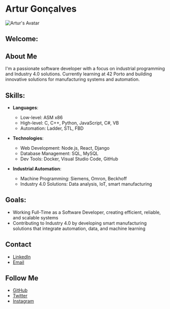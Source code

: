 # Artur Gonçalves
![Artur's Avatar](https://mir-s3-cdn-cf.behance.net/project_modules/max_1200/9bc27292880429.5e569ff84e4d0.gif)


## Welcome:

<div id="welcome-code"></div>

<script>
  const codes = [
    { language: 'C', code: '#include <stdio.h>\nint main() {\n  printf("Welcome to my GitHub profile!\\n");\n  return 0;\n}' },
    { language: 'C++', code: '#include <iostream>\nint main() {\n  std::cout << "Welcome to my GitHub profile!" << std::endl;\n  return 0;\n}' },
    { language: 'Python', code: 'print("Welcome to my GitHub profile!")' },
    { language: 'C#', code: 'using System;\nclass Program {\n  static void Main() {\n    Console.WriteLine("Welcome to my GitHub profile!");\n  }\n}' },
    { language: 'JavaScript', code: 'console.log("Welcome to my GitHub profile!");' }
  ];

  // Function to generate random index and display the code
  function displayRandomCode() {
    const randomCode = codes[Math.floor(Math.random() * codes.length)];
    document.getElementById('welcome-code').innerHTML = `
      <pre><code class="language-${randomCode.language.toLowerCase()}">${randomCode.code}</code></pre>
    `;
  }

  // Call the function to display code when the page loads
  window.onload = displayRandomCode;
</script>

## About Me
I'm a passionate software developer with a focus on industrial programming and Industry 4.0 solutions. Currently learning at 42 Porto and building innovative solutions for manufacturing systems and automation.

## Skills:
- **Languages**:
  - Low-level: ASM x86
  - High-level: C, C++, Python, JavaScript, C#, VB
  - Automation: Ladder, STL, FBD

- **Technologies**:
  - Web Development: Node.js, React, Django
  - Database Management: SQL, MySQL
  - Dev Tools: Docker, Visual Studio Code, GitHub

- **Industrial Automation**:
  - Machine Programming: Siemens, Omron, Beckhoff
  - Industry 4.0 Solutions: Data analysis, IoT, smart manufacturing

## Goals:
- Working Full-Time as a Software Developer, creating efficient, reliable, and scalable systems
- Contributing to Industry 4.0 by developing smart manufacturing solutions that integrate automation, data, and machine learning


## Contact
- [LinkedIn](https://www.linkedin.com/in/arturg04/)
- [Email](mailto:your.email@example.com)

## Follow Me
- [GitHub](https://github.com/Arturg04)
- [Twitter](https://twitter.com/arturg04)
- [Instagram](https://www.instagram.com/arturg04/)
